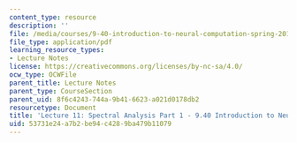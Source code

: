 ```yaml
---
content_type: resource
description: ''
file: /media/courses/9-40-introduction-to-neural-computation-spring-2018/53731e24a7b2be94c4289ba479b11079_MIT9_40S18_Lec11.pdf
file_type: application/pdf
learning_resource_types:
- Lecture Notes
license: https://creativecommons.org/licenses/by-nc-sa/4.0/
ocw_type: OCWFile
parent_title: Lecture Notes
parent_type: CourseSection
parent_uid: 8f6c4243-744a-9b41-6623-a021d0178db2
resourcetype: Document
title: 'Lecture 11: Spectral Analysis Part 1 - 9.40 Introduction to Neural Computation'
uid: 53731e24-a7b2-be94-c428-9ba479b11079
---
```

